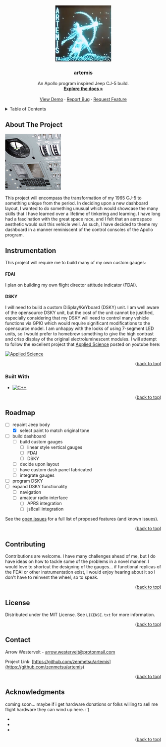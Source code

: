 
<!-- PROJECT LOGO -->
<br />
<div align="center">
  <a href="https://github.com/zenmetsu/artemis">
    <img src="images/artemis_logo.png" alt="Logo" width="180" height="180">
  </a>

<h3 align="center">artemis</h3>

  <p align="center">
    An Apollo program inspired Jeep CJ-5 build.
    <br />
    <a href="https://github.com/zenmetsu/artemis"><strong>Explore the docs »</strong></a>
    <br />
    <br />
    <a href="https://github.com/zenmetsu/artemis">View Demo</a>
    ·
    <a href="https://github.com/zenmetsu/artemis/issues">Report Bug</a>
    ·
    <a href="https://github.com/zenmetsu/artemis/issues">Request Feature</a>
  </p>
</div>



<!-- TABLE OF CONTENTS -->
<details>
  <summary>Table of Contents</summary>
  <ol>
    <li>
      <a href="#about-the-project">About The Project</a>
      <ul>
        <li><a href="#built-with">Built With</a></li>
      </ul>
    </li>
    <li><a href="#roadmap">Roadmap</a></li>
    <li><a href="#contributing">Contributing</a></li>
    <li><a href="#license">License</a></li>
    <li><a href="#contact">Contact</a></li>
    <li><a href="#acknowledgments">Acknowledgments</a></li>
  </ol>
</details>



<!-- ABOUT THE PROJECT -->
## About The Project
  <a href="https://github.com/zenmetsu/artemis">
    <img src="images/console01.jpg" alt="Logo" width="180" height="180">
  </a>

This project will encompass the transformation of my 1965 CJ-5 to something unique from the period.  In deciding upon a new dashboard layout, I wanted to do something unusual which would showcase the many skills that I have learned over a lifetime of tinkering and learning.  I have long had a fascination with the great space race, and I felt that an aerospace aesthetic would suit this vehicle well.  As such, I have decided to theme my dashboard in a manner reminiscent of the control consoles of the Apollo program.  

## Instrumentation
This project will require me to build many of my own custom gauges:  

#### FDAI
I plan on building my own flight director attitude indicator (FDAI).  

#### DSKY
I will need to build a custom DiSplay/KeYboard (DSKY) unit.  I am well aware of the opensource DSKY unit, but the cost of the unit cannot be justified, especially considering that my DSKY will need to control many vehicle functions via GPIO which would require significant modifications to the opensource model.  I am unhappy with the looks of using 7-segment LED units, so I would prefer to homebrew something to give the high contrast and crisp display of the original electroluminescent modules.  I will attempt to follow the excellent project that <a href="https://www.youtube.com/@AppliedScience">Applied Science</a> posted on youtube here:

[![Applied Science](https://img.youtube.com/vi/Z2o_Sp2-aBo/0.jpg)](https://www.youtube.com/watch?v=Z2o_Sp2-aBo)

<p align="right">(<a href="#readme-top">back to top</a>)</p>



### Built With

* [![C++][-C++]][-C++-url]

<p align="right">(<a href="#readme-top">back to top</a>)</p>

<!-- ROADMAP -->
## Roadmap

- [ ] repaint Jeep body
    - [x] select paint to match original tone 
- [ ] build dashboard
    - [ ] build custom gauges
        - [ ] linear style vertical gauges
        - [ ] FDAI
        - [ ] DSKY
    - [ ] decide upon layout
    - [ ] have custom dash panel fabricated
    - [ ] integrate gauges
- [ ] program DSKY
- [ ] expand DSKY functionality
    - [ ] navigation
    - [ ] amateur radio interface
        - [ ] APRS integration
        - [ ] js8call integration

See the [open issues](https://github.com/zenmetsu/artemis/issues) for a full list of proposed features (and known issues).

<p align="right">(<a href="#readme-top">back to top</a>)</p>



<!-- CONTRIBUTING -->
## Contributing

Contributions are welcome.  I have many challenges ahead of me, but I do have ideas on how to tackle some of the problems in a novel manner.  I would love to shortcut the designing of the gauges... if functional replicas of the FDAI or other instrumentation exist, I would enjoy hearing about it so I don't have to reinvent the wheel, so to speak.

<p align="right">(<a href="#readme-top">back to top</a>)</p>



<!-- LICENSE -->
## License

Distributed under the MIT License. See `LICENSE.txt` for more information.

<p align="right">(<a href="#readme-top">back to top</a>)</p>



<!-- CONTACT -->
## Contact

Arrow Westervelt - arrow.westervelt@protonmail.com

Project Link: [https://github.com/zenmetsu/artemis](https://github.com/zenmetsu/artemis)

<p align="right">(<a href="#readme-top">back to top</a>)</p>



<!-- ACKNOWLEDGMENTS -->
## Acknowledgments

coming soon... maybe if i get hardware donations or folks willing to sell me flight hardware they can wind up here.  :')
* []()
* []()
* []()

<p align="right">(<a href="#readme-top">back to top</a>)</p>



<!-- MARKDOWN LINKS & IMAGES -->
<!-- https://www.markdownguide.org/basic-syntax/#reference-style-links -->
[contributors-shield]: https://img.shields.io/github/contributors/github_username/repo_name.svg?style=for-the-badge
[contributors-url]: https://github.com/github_username/repo_name/graphs/contributors
[forks-shield]: https://img.shields.io/github/forks/github_username/repo_name.svg?style=for-the-badge
[forks-url]: https://github.com/github_username/repo_name/network/members
[stars-shield]: https://img.shields.io/github/stars/github_username/repo_name.svg?style=for-the-badge
[stars-url]: https://github.com/github_username/repo_name/stargazers
[issues-shield]: https://img.shields.io/github/issues/github_username/repo_name.svg?style=for-the-badge
[issues-url]: https://github.com/github_username/repo_name/issues
[license-shield]: https://img.shields.io/github/license/github_username/repo_name.svg?style=for-the-badge
[license-url]: https://github.com/github_username/repo_name/blob/master/LICENSE.txt
[linkedin-shield]: https://img.shields.io/badge/-LinkedIn-black.svg?style=for-the-badge&logo=linkedin&colorB=555
[linkedin-url]: https://linkedin.com/in/linkedin_username
[product-screenshot]: images/screenshot.png
[Next.js]: https://img.shields.io/badge/next.js-000000?style=for-the-badge&logo=nextdotjs&logoColor=white
[Next-url]: https://nextjs.org/
[React.js]: https://img.shields.io/badge/React-20232A?style=for-the-badge&logo=react&logoColor=61DAFB
[React-url]: https://reactjs.org/
[Vue.js]: https://img.shields.io/badge/Vue.js-35495E?style=for-the-badge&logo=vuedotjs&logoColor=4FC08D
[Vue-url]: https://vuejs.org/
[Angular.io]: https://img.shields.io/badge/Angular-DD0031?style=for-the-badge&logo=angular&logoColor=white
[Angular-url]: https://angular.io/
[Svelte.dev]: https://img.shields.io/badge/Svelte-4A4A55?style=for-the-badge&logo=svelte&logoColor=FF3E00
[Svelte-url]: https://svelte.dev/
[Laravel.com]: https://img.shields.io/badge/Laravel-FF2D20?style=for-the-badge&logo=laravel&logoColor=white
[Laravel-url]: https://laravel.com
[Bootstrap.com]: https://img.shields.io/badge/Bootstrap-563D7C?style=for-the-badge&logo=bootstrap&logoColor=white
[Bootstrap-url]: https://getbootstrap.com
[-C++]: https://img.shields.io/badge/-c++-black?logo=c%2B%2B&style=social
[-C++-url]: https://isocpp.org
[JQuery.com]: https://img.shields.io/badge/jQuery-0769AD?style=for-the-badge&logo=jquery&logoColor=white
[JQuery-url]: https://jquery.com 
[AppSci]: https://yt3.ggpht.com/ytc/AMLnZu_Yqmn0KqBrnuOqNmBmuik57gD2n1T-TfxqAhNa=s176-c-k-c0x00ffffff-no-rj
[AppSci-url]: https://www.youtube.com/@AppliedScience
